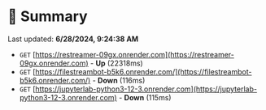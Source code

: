 # 📖 Summary
Last updated: **6/28/2024, 9:24:38 AM**

- `GET` [https://restreamer-09gx.onrender.com](https://restreamer-09gx.onrender.com) - **Up** (22318ms)
- `GET` [https://filestreambot-b5k6.onrender.com/](https://filestreambot-b5k6.onrender.com/) - **Down** (116ms)
- `GET` [https://jupyterlab-python3-12-3.onrender.com](https://jupyterlab-python3-12-3.onrender.com) - **Down** (115ms)
